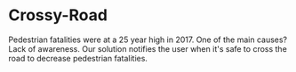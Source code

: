 # Crossy-Road
Pedestrian fatalities were at a 25 year high in 2017. One of the main causes? Lack of awareness. Our solution notifies the user when it's safe to cross the road to decrease pedestrian fatalities.

